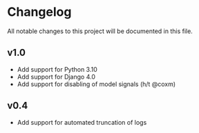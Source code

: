 # Changelog

All notable changes to this project will be documented in this file.

## v1.0

* Add support for Python 3.10
* Add support for Django 4.0
* Add support for disabling of model signals (h/t @coxm)

## v0.4

* Add support for automated truncation of logs
